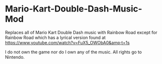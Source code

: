 # Mario-Kart-Double-Dash-Music-Mod
Replaces all of Mario Kart Double Dash music with Rainbow Road except for Rainbow Road which has a lyrical version found at https://www.youtube.com/watch?v=FuX5_OWObA0&amp;t=1s

I do not own the game nor do I own any of the music. All rights go to Nintendo.
